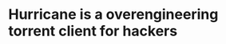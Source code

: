 Hurricane is a overengineering torrent client for hackers
=========================================================



